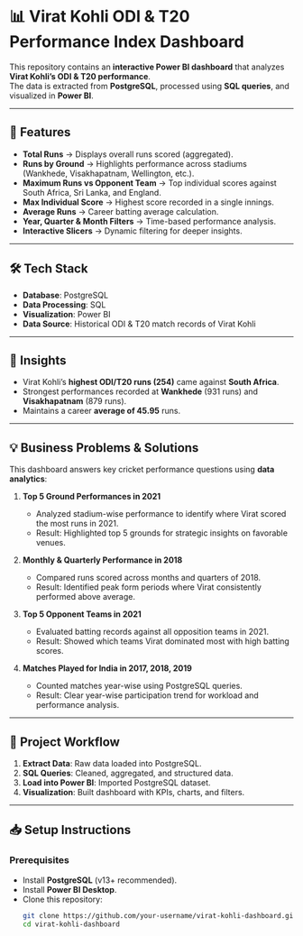 # 📊 Virat Kohli ODI & T20 Performance Index Dashboard

This repository contains an **interactive Power BI dashboard** that analyzes **Virat Kohli’s ODI & T20 performance**.  
The data is extracted from **PostgreSQL**, processed using **SQL queries**, and visualized in **Power BI**.

---

## 🔹 Features
- **Total Runs** → Displays overall runs scored (aggregated).  
- **Runs by Ground** → Highlights performance across stadiums (Wankhede, Visakhapatnam, Wellington, etc.).  
- **Maximum Runs vs Opponent Team** → Top individual scores against South Africa, Sri Lanka, and England.  
- **Max Individual Score** → Highest score recorded in a single innings.  
- **Average Runs** → Career batting average calculation.  
- **Year, Quarter & Month Filters** → Time-based performance analysis.  
- **Interactive Slicers** → Dynamic filtering for deeper insights.  

---

## 🛠️ Tech Stack
- **Database**: PostgreSQL  
- **Data Processing**: SQL  
- **Visualization**: Power BI  
- **Data Source**: Historical ODI & T20 match records of Virat Kohli  

---

## 🚀 Insights
- Virat Kohli’s **highest ODI/T20 runs (254)** came against **South Africa**.  
- Strongest performances recorded at **Wankhede** (931 runs) and **Visakhapatnam** (879 runs).  
- Maintains a career **average of 45.95** runs.  

---

## 💡 Business Problems & Solutions
This dashboard answers key cricket performance questions using **data analytics**:

1. **Top 5 Ground Performances in 2021**  
   - Analyzed stadium-wise performance to identify where Virat scored the most runs in 2021.  
   - Result: Highlighted top 5 grounds for strategic insights on favorable venues.  

2. **Monthly & Quarterly Performance in 2018**  
   - Compared runs scored across months and quarters of 2018.  
   - Result: Identified peak form periods where Virat consistently performed above average.  

3. **Top 5 Opponent Teams in 2021**  
   - Evaluated batting records against all opposition teams in 2021.  
   - Result: Showed which teams Virat dominated most with high batting scores.  

4. **Matches Played for India in 2017, 2018, 2019**  
   - Counted matches year-wise using PostgreSQL queries.  
   - Result: Clear year-wise participation trend for workload and performance analysis.  

---

## 📂 Project Workflow
1. **Extract Data**: Raw data loaded into PostgreSQL.  
2. **SQL Queries**: Cleaned, aggregated, and structured data.  
3. **Load into Power BI**: Imported PostgreSQL dataset.  
4. **Visualization**: Built dashboard with KPIs, charts, and filters.  

---

## 📥 Setup Instructions
### Prerequisites
- Install **PostgreSQL** (v13+ recommended).  
- Install **Power BI Desktop**.  
- Clone this repository:  
  ```bash
  git clone https://github.com/your-username/virat-kohli-dashboard.git
  cd virat-kohli-dashboard
